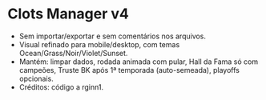 Clots Manager v4
=================
- Sem importar/exportar e sem comentários nos arquivos.
- Visual refinado para mobile/desktop, com temas Ocean/Grass/Noir/Violet/Sunset.
- Mantém: limpar dados, rodada animada com pular, Hall da Fama só com campeões, Truste BK após 1ª temporada (auto-semeada), playoffs opcionais.
- Créditos: código a rginn1.
